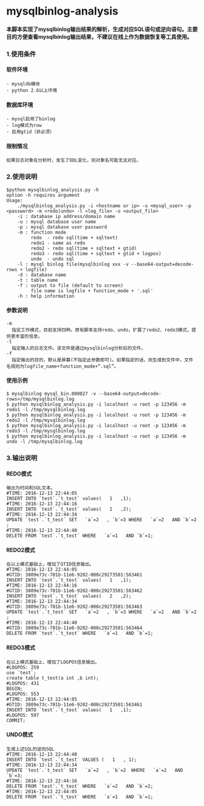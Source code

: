 # mysqlbinlog-analysis
#### 本脚本实现了mysqlbinlog输出结果的解析，生成对应SQL语句或逆向语句。主要目的方便查看mysqlbinlog输出结果，不建议在线上作为数据恢复等工具使用。

### 1.使用条件    
#### 软件环境    
    - mysqldb模块
    - python 2.6以上环境     
#### 数据库环境
    - mysql启用了binlog
    - log模式为row
    - 启用gtid（非必须）
#### 限制情况
    如果日志对象在分析时，发生了DDL变化，则对象名可能无法对应。

### 2.使用说明
    $python mysqlbinlog_analysis.py -h
    option -h requires argument
    Usage:
        ./mysqlbinlog_analysis.py -i <hostname or ip> -u <mysql_user> -p <password> -m <redo|undo> -l <log_file> -o <output_file>
        -i : database ip address/domain name
        -u : mysql database user name
        -p : mysql database user password
        -m : function mode
             redo  - redo sql(time + sqltext)
             redo1 - same as redo
             redo2 - redo sql(time + sqltext + gtid)
             redo3 - redo sql(time + sqltext + gtid + logpos)
             undo  - undo sql
        -l : mysql binlog file(mysqlbinlog xxx -v --base64-output=decode-rows > logfile)
        -d : database name 
        -t : table name 
        -f : output to file (default to screen)
             file name is logfile + function_mode + '.sql'
        -h : help information
#### 参数说明
    -m
      指定工作模式，目前支持四种。原有脚本支持redo、undo，扩展了redo2、redo3模式，提供更丰富的信息。
    -l
      指定输入的日志文件。该文件是通过mysqlbinlog分析后的文件。
    -f
      指定输出的目的，默认是屏幕(不指定此参数即可)。如果指定的话，则生成到文件中，文件名规则为logfile_name+function_mode+“.sql”。
#### 使用示例
    $ mysqlbinlog mysql_bin.000027 -v --base64-output=decode-rows>/tmp/mysqlbinlog.log
    $ python mysqlbinlog_analysis.py -i localhost -u root -p 123456 -m redo1 -l /tmp/mysqlbinlog.log
    $ python mysqlbinlog_analysis.py -i localhost -u root -p 123456 -m redo2 -l /tmp/mysqlbinlog.log
    $ python mysqlbinlog_analysis.py -i localhost -u root -p 123456 -m redo3 -l /tmp/mysqlbinlog.log
    $ python mysqlbinlog_analysis.py -i localhost -u root -p 123456 -m undo -l /tmp/mysqlbinlog.log

### 3.输出说明      
#### REDO模式
    输出为时间和SQL文本。
    #TIME: 2016-12-13 22:44:05
    INSERT INTO `test`.`t_test` values(   1   ,1);
    #TIME: 2016-12-13 22:44:16
    INSERT INTO `test`.`t_test` values(   2   ,2);
    #TIME: 2016-12-13 22:44:34
    UPDATE `test`.`t_test` SET   `a`=2   , `b`=3 WHERE   `a`=2   AND `b`=2 ;
    #TIME: 2016-12-13 22:44:40
    DELETE FROM `test`.`t_test` WHERE   `a`=1   AND `b`=1;    
#### REDO2模式
    在以上模式基础上，增加了GTID信息输出。
    #TIME: 2016-12-13 22:44:05
    #GTID: 3809e73c-701b-11e6-9202-000c29273501:563461
    INSERT INTO `test`.`t_test` values(   1   ,1);
    #TIME: 2016-12-13 22:44:16
    #GTID: 3809e73c-701b-11e6-9202-000c29273501:563462
    INSERT INTO `test`.`t_test` values(   2   ,2);
    #TIME: 2016-12-13 22:44:34
    #GTID: 3809e73c-701b-11e6-9202-000c29273501:563463
    UPDATE `test`.`t_test` SET   `a`=2   , `b`=3 WHERE   `a`=2   AND `b`=2 ;
    #TIME: 2016-12-13 22:44:40
    #GTID: 3809e73c-701b-11e6-9202-000c29273501:563464
    DELETE FROM `test`.`t_test` WHERE   `a`=1   AND `b`=1;
#### REDO3模式
    在以上模式基础上，增加了LOGPOS信息输出。
    #LOGPOS: 259
    use `test`;
    create table t_test(a int ,b int);
    #LOGPOS: 431
    BEGIN;
    #LOGPOS: 553
    #TIME: 2016-12-13 22:44:05
    #GTID: 3809e73c-701b-11e6-9202-000c29273501:563461
    INSERT INTO `test`.`t_test` values(   1   ,1);
    #LOGPOS: 597
    COMMIT;          
#### UNDO模式
    生成上述SQL的逆向SQL
    #TIME: 2016-12-13 22:44:40
    INSERT INTO `test`.`t_test` VALUES (   1   , 1);
    #TIME: 2016-12-13 22:44:34
    UPDATE `test`.`t_test` SET   `a`=2   , `b`=2  WHERE   `a`=2   AND `b`=3;
    #TIME: 2016-12-13 22:44:16
    DELETE FROM `test`.`t_test` WHERE   `a`=2   AND `b`=2;
    #TIME: 2016-12-13 22:44:05
    DELETE FROM `test`.`t_test` WHERE   `a`=1   AND `b`=1;

